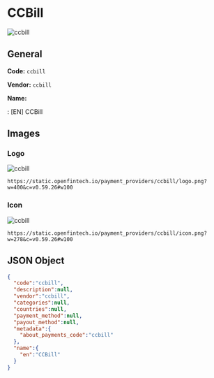 
# CCBill 
![ccbill](https://static.openfintech.io/payment_providers/ccbill/logo.png?w=400&c=v0.59.26#w100)  

## General 
 
**Code:** `ccbill` 
 
**Vendor:** `ccbill` 
 
**Name:** 
 
:	[EN] CCBill 
 

## Images 

### Logo 
 
![ccbill](https://static.openfintech.io/payment_providers/ccbill/logo.png?w=400&c=v0.59.26#w100)  

```
https://static.openfintech.io/payment_providers/ccbill/logo.png?w=400&c=v0.59.26#w100
```  

### Icon 
 
![ccbill](https://static.openfintech.io/payment_providers/ccbill/icon.png?w=278&c=v0.59.26#w100)  

```
https://static.openfintech.io/payment_providers/ccbill/icon.png?w=278&c=v0.59.26#w100
```  

## JSON Object 

```json
{
  "code":"ccbill",
  "description":null,
  "vendor":"ccbill",
  "categories":null,
  "countries":null,
  "payment_method":null,
  "payout_method":null,
  "metadata":{
    "about_payments_code":"ccbill"
  },
  "name":{
    "en":"CCBill"
  }
}
```  
